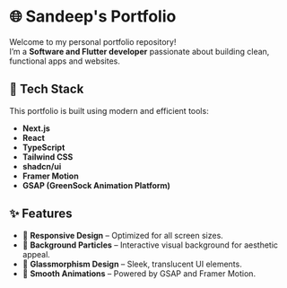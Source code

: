 # 🌐 Sandeep's Portfolio

Welcome to my personal portfolio repository!  
I’m a **Software and Flutter developer** passionate about building clean, functional apps and websites.

## 🚀 Tech Stack

This portfolio is built using modern and efficient tools:

- **Next.js**
- **React**
- **TypeScript**
- **Tailwind CSS**
- **shadcn/ui**
- **Framer Motion**
- **GSAP (GreenSock Animation Platform)**

## ✨ Features

- 📱 **Responsive Design** – Optimized for all screen sizes.
- 🎇 **Background Particles** – Interactive visual background for aesthetic appeal.
- 🧊 **Glassmorphism Design** – Sleek, translucent UI elements.
- 💨 **Smooth Animations** – Powered by GSAP and Framer Motion.

